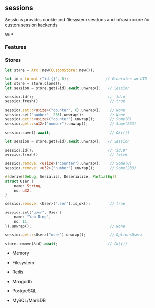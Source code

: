 ## sessions

Sessions provides cookie and filesystem sessions and infrastructure for custom session backends.

WIP

### Features

### Stores

```rust
let store = Arc::new(CustomStore::new());

let id = format!("id.{}", 0);                 // Generates an UID
let store = store.clone();
let session = store.get(&id).await.unwrap();   // Session

session.id();                                  // "id.0"
session.fresh();                                // true

session.set::<usize>("counter", 0).unwrap();    // None
session.set("number", 233).unwrap();            // None
session.get::<usize>("counter").unwrap();       // Some(0)
session.get::<u32>("number").unwrap();          // Some(233)

session.save().await;                           // Ok(())

let session = store.get(&id).await.unwrap();   // Session

session.id();                                  // "id.0"
session.fresh();                                // false

session.remove::<usize>("counter").unwrap();    // Some(0)
session.remove::<u32>("number").unwrap();       // Some(233)

#[derive(Debug, Serialize, Deserialize, PartialEq)]
struct User {
    name: String,
    no: u32,
}

session.remove::<User>("user").is_ok();         // true

session.set("user", User {
    name: "Yao Ming",
    no: 11,
}).unwrap();                                    // None

session.get::<User>("user").unwrap();           // Option<User>

store.remove(&id).await;                       // Ok(())
```

- Memory

- Filesystem

- Redis

- Mongodb

- PostgreSQL

- MySQL/MariaDB
